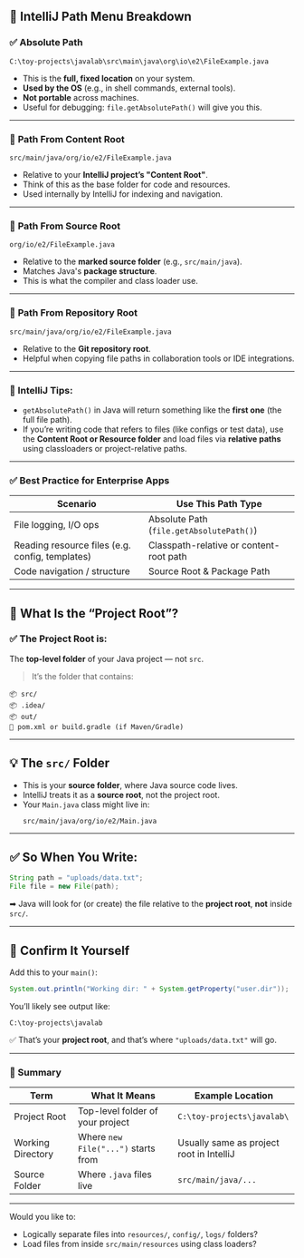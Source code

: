 ## 🧭 IntelliJ Path Menu Breakdown

### ✅ **Absolute Path**
```
C:\toy-projects\javalab\src\main\java\org\io\e2\FileExample.java
```
- This is the **full, fixed location** on your system.
- **Used by the OS** (e.g., in shell commands, external tools).
- **Not portable** across machines.
- Useful for debugging: `file.getAbsolutePath()` will give you this.

---

### 📁 **Path From Content Root**
```
src/main/java/org/io/e2/FileExample.java
```
- Relative to your **IntelliJ project’s "Content Root"**.
- Think of this as the base folder for code and resources.
- Used internally by IntelliJ for indexing and navigation.

---

### 📁 **Path From Source Root**
```
org/io/e2/FileExample.java
```
- Relative to the **marked source folder** (e.g., `src/main/java`).
- Matches Java's **package structure**.
- This is what the compiler and class loader use.

---

### 📁 **Path From Repository Root**
```
src/main/java/org/io/e2/FileExample.java
```
- Relative to the **Git repository root**.
- Helpful when copying file paths in collaboration tools or IDE integrations.

---

### 🧠 IntelliJ Tips:

- `getAbsolutePath()` in Java will return something like the **first one** (the full file path).
- If you’re writing code that refers to files (like configs or test data), use the **Content Root or Resource folder** and load files via **relative paths** using classloaders or project-relative paths.

---

### ✅ Best Practice for Enterprise Apps

| Scenario | Use This Path Type |
|----------|--------------------|
| File logging, I/O ops | Absolute Path (`file.getAbsolutePath()`) |
| Reading resource files (e.g. config, templates) | Classpath-relative or content-root path |
| Code navigation / structure | Source Root & Package Path |

---

## 📁 What Is the “Project Root”?

### ✅ The **Project Root** is:
The **top-level folder** of your Java project — not `src`.

> It’s the folder that contains:
```
📦 src/
📦 .idea/
📦 out/
📄 pom.xml or build.gradle (if Maven/Gradle)
```

---

## 💡 The `src/` Folder

- This is your **source folder**, where Java source code lives.
- IntelliJ treats it as a **source root**, not the project root.
- Your `Main.java` class might live in:
  ```
  src/main/java/org/io/e2/Main.java
  ```

---

## ✅ So When You Write:

```java
String path = "uploads/data.txt";
File file = new File(path);
```

➡ Java will look for (or create) the file relative to the **project root**, **not** inside `src/`.

---

## 🧪 Confirm It Yourself
Add this to your `main()`:

```java
System.out.println("Working dir: " + System.getProperty("user.dir"));
```

You’ll likely see output like:

```
C:\toy-projects\javalab
```

✅ That’s your **project root**, and that’s where `"uploads/data.txt"` will go.

---

### 🧠 Summary

| Term             | What It Means                        | Example Location                        |
|------------------|--------------------------------------|------------------------------------------|
| Project Root     | Top-level folder of your project     | `C:\toy-projects\javalab\`               |
| Working Directory| Where `new File("...")` starts from  | Usually same as project root in IntelliJ |
| Source Folder    | Where `.java` files live             | `src/main/java/...`                      |

---

Would you like to:
- Logically separate files into `resources/`, `config/`, `logs/` folders?
- Load files from inside `src/main/resources` using class loaders?

